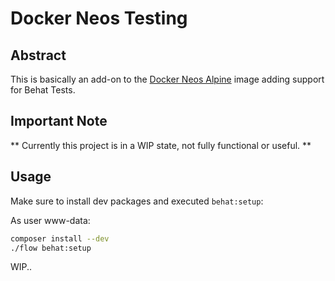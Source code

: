 Docker Neos Testing
===================

Abstract
--------

This is basically an add-on to the [Docker Neos Alpine](https://hub.docker.com/r/remuslazar/docker-neos-alpine/) image adding support
for Behat Tests.

Important Note
--------------

** Currently this project is in a WIP state, not fully functional or useful. **

Usage
-----

Make sure to install dev packages and executed `behat:setup`:

As user www-data:

```bash
composer install --dev
./flow behat:setup
```

WIP..
